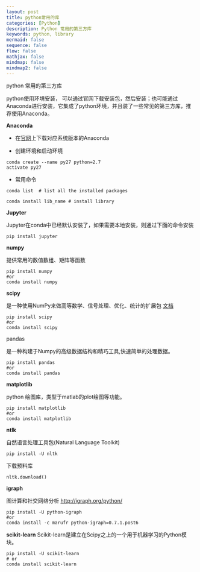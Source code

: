 ```yaml
---
layout: post
title: python常用的库
categories: [Python]
description: Python 常用的第三方库
keywords: python, library
mermaid: false
sequence: false
flow: false
mathjax: false
mindmap: false
mindmap2: false
---
```



python 常用的第三方库
<!--more-->

python使用环境安装， 可以通过官网下载安装包，然后安装；也可能通过Anaconda进行安装，它集成了python环境，并且装了一些常见的第三方库，推荐使用Anaconda。

**Anaconda**

* 在[官网](https://www.continuum.io/downloads)上下载对应系统版本的Anaconda

* 创建环境和启动环境

```
conda create --name py27 python=2.7
activate py27
```

* 常用命令

```
conda list  # list all the installed packages

conda install lib_name # install library

```

**Jupyter**

Jupyter在conda中已经默认安装了，如果需要本地安装，则通过下面的命令安装

```
pip install jupyter
```

**numpy**

提供常用的数值数组、矩阵等函数

```
pip install numpy 
#or
conda install numpy
```

**scipy**

是一种使用NumPy来做高等数学、信号处理、优化、统计的扩展包 [文档](http://docs.scipy.org/doc/)

```
pip install scipy  
#or
conda install scipy
```

pandas

是一种构建于Numpy的高级数据结构和精巧工具,快速简单的处理数据。

```
pip install pandas 
#or
conda install pandas
```

**matplotlib**

python 绘图库，类型于matlab的plot绘图等功能。

```
pip install matplotlib
#or
conda install matplotlib
```

**ntlk**

自然语言处理工具包(Natural Language Toolkit)

```
pip install -U nltk
```
下载预料库

```
nltk.download()
```

**igraph**

图计算和社交网络分析 http://igraph.org/python/

```
pip install -U python-igraph
#or
conda install -c marufr python-igraph=0.7.1.post6
```

**scikit-learn**
Scikit-learn是建立在Scipy之上的一个用于机器学习的Python模块。

```
pip install -U scikit-learn
# or
conda install scikit-learn
```
